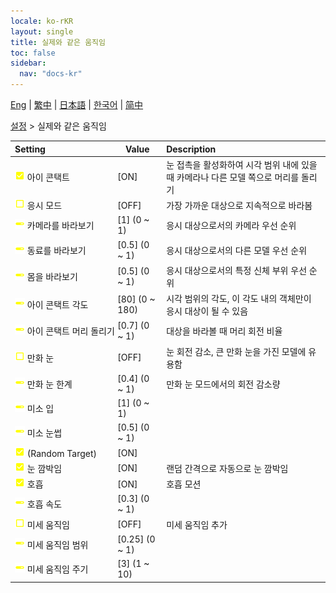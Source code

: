 ```yaml
---
locale: ko-rKR
layout: single
title: 실제와 같은 움직임
toc: false
sidebar:
  nav: "docs-kr"
---
```

[Eng](/dancexr/menu/2025.4/actor/lifelike_motions) | [繁中](/tw/dancexr/menu/2025.4/actor/lifelike_motions) | [日本語](/jp/dancexr/menu/2025.4/actor/lifelike_motions) | [한국어](/kr/dancexr/menu/2025.4/actor/lifelike_motions) | [简中](/zh/dancexr/menu/2025.4/actor/lifelike_motions)

[설정](../menu#설정) > 실제와 같은 움직임



| Setting | Value | Description |
| :--- | --- | :--- |
|<nobr> ![check_on icon](/images/icon/ic_check_on.png)  아이 콘택트</nobr>| [ON] | 눈 접촉을 활성화하여 시각 범위 내에 있을 때 카메라나 다른 모델 쪽으로 머리를 돌리기
|<nobr> ![check_off icon](/images/icon/ic_check_off.png)  응시 모드</nobr>| [OFF] | 가장 가까운 대상으로 지속적으로 바라봄
|<nobr> ![slider icon](/images/icon/ic_slider.png)  카메라를 바라보기</nobr>| [1] (0 ~ 1) | 응시 대상으로서의 카메라 우선 순위
|<nobr> ![slider icon](/images/icon/ic_slider.png)  동료를 바라보기</nobr>| [0.5] (0 ~ 1) | 응시 대상으로서의 다른 모델 우선 순위
|<nobr> ![slider icon](/images/icon/ic_slider.png)  몸을 바라보기</nobr>| [0.5] (0 ~ 1) | 응시 대상으로서의 특정 신체 부위 우선 순위
|<nobr> ![slider icon](/images/icon/ic_slider.png)  아이 콘택트 각도</nobr>| [80] (0 ~ 180) | 시각 범위의 각도, 이 각도 내의 객체만이 응시 대상이 될 수 있음
|<nobr> ![slider icon](/images/icon/ic_slider.png)  아이 콘택트 머리 돌리기</nobr>| [0.7] (0 ~ 1) | 대상을 바라볼 때 머리 회전 비율
|<nobr> ![check_off icon](/images/icon/ic_check_off.png)  만화 눈</nobr>| [OFF] | 눈 회전 감소, 큰 만화 눈을 가진 모델에 유용함
|<nobr> ![slider icon](/images/icon/ic_slider.png)  만화 눈 한계</nobr>| [0.4] (0 ~ 1) | 만화 눈 모드에서의 회전 감소량
|<nobr> ![slider icon](/images/icon/ic_slider.png)  미소 입</nobr>| [1] (0 ~ 1) | 
|<nobr> ![slider icon](/images/icon/ic_slider.png)  미소 눈썹</nobr>| [0.5] (0 ~ 1) | 
|<nobr> ![check_on icon](/images/icon/ic_check_on.png)  (Random Target)</nobr>| [ON] | 
|<nobr> ![check_on icon](/images/icon/ic_check_on.png)  눈 깜박임</nobr>| [ON] | 랜덤 간격으로 자동으로 눈 깜박임
|<nobr> ![check_on icon](/images/icon/ic_check_on.png)  호흡</nobr>| [ON] | 호흡 모션
|<nobr> ![slider icon](/images/icon/ic_slider.png)  호흡 속도</nobr>| [0.3] (0 ~ 1) | 
|<nobr> ![check_off icon](/images/icon/ic_check_off.png)  미세 움직임</nobr>| [OFF] | 미세 움직임 추가
|<nobr> ![slider icon](/images/icon/ic_slider.png)  미세 움직임 범위</nobr>| [0.25] (0 ~ 1) | 
|<nobr> ![slider icon](/images/icon/ic_slider.png)  미세 움직임 주기</nobr>| [3] (1 ~ 10) | 
